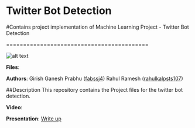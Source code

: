 # Twitter Bot Detection

#Contains project implementation of Machine Learning Project - Twitter Bot Detection

==========================================

![alt text]("Screenshot")

**Files**:


**Authors**: Girish Ganesh Prabhu ([fabssj4](https://github.com/fabssj4)) Rahul Ramesh ([rahulkalpsts107](https://github.com/rahulkalpsts107))

##Description
This repository contains the Project files for the twitter bot detection.

**Video**: 

**Presentation**: [Write up](https://docs.google.com/presentation/d/1euxnMTu01wk8GmkBH2S2I1g7TNk9oR_JX22kIuGByU8/edit?ts=590f8332#slide=id.p4)